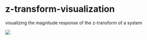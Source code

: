 # z-transform-visualization
visualizing the magnitude response of the z-transform of a system

<img src="https://render.githubusercontent.com/render/math?math=e^{i \pi} = -1">
